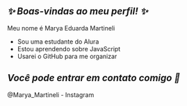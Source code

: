 ## _✨ Boas-vindas ao meu perfil! ✨_

Meu  nome é Marya Eduarda Martineli

- Sou uma estudante do Alura 
- Estou aprendendo sobre JavaScript
- Usarei o GitHub para me organizar

## _Você pode entrar em contato comigo 📱_
@Marya_Martineli - Instagram 
